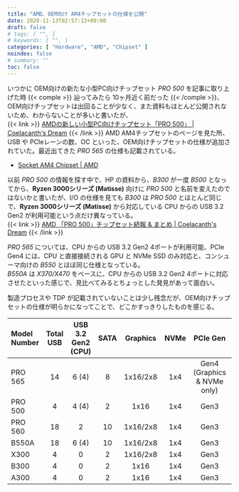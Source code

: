 ```yaml
---
title: "AMD、OEM向け AM4チップセットの仕様を公開"
date: 2020-11-13T02:57:13+09:00
draft: false
# tags: [ "", ]
# keywords: [ "", ]
categories: [ "Hardware", "AMD", "Chipset" ]
noindex: false
# summary: ""
toc: false
---
```


いつかに OEM向けの新たな小型PC向けチップセット *PRO 500* を記事に取り上げた時 {{< comple >}} 辿ってみたら 10ヶ月近く前だった {{< /comple >}}、OEM向けチップセットは出回ることが少なく、また資料もほとんど公開されないため、わからないことが多いと書いたが、  
{{< link >}} [AMDの新しい小型PC向けチップセット「PRO 500」 | Coelacanth's Dream](/posts/2020/01/28/amd-pro-500-chipset/) {{< /link >}}
AMD AM4チップセットのページを見た所、USB や PCIeレーンの数、OC といった、OEM向けチップセットの仕様が追加されていた。最近出てきた *PRO 565* の仕様も記載されている。  

 * [Socket AM4 Chipset | AMD](https://www.amd.com/en/products/chipsets-am4)

以前 *PRO 500* の情報を探す中で、HP の資料から、*B300* が一度 *B500* となってから、**Ryzen 3000シリーズ (Matisse)** 向けに *PRO 500* と名前を変えたのではないかと書いたが、I/O の仕様を見ても *B300* は *PRO 500* とほとんど同じで、**Ryzen 3000シリーズ (Matisse)** から対応している CPU からの USB 3.2 Gen2 が利用可能という点だけ異なっている。  
{{< link >}} [AMD 「PRO 500」チップセット続報 & まとめ | Coelacanth's Dream](/posts/2020/02/01/amd-pro-500-follow-up/) {{< /link >}}

*PRO 565* については、CPU からの USB 3.2 Gen2 4ポートが利用可能、PCIe Gen4 には、CPU と直接接続される GPU と NVMe SSD のみ対応と、コンシューマ向けの *B550* とほぼ同じ仕様となっている。  
*B550A* は *X370/X470* をベースに、CPU からの USB 3.2 Gen2 4ポートに対応させたといった感じで、見比べてみるとちょっとした発見があって面白い。  

製造プロセスや TDP が記載されていないことは少し残念だが、OEM向けチップセットの仕様が明らかになってことで、どこかすっきりしたものを感じる。  

| Model Number | Total USB | USB 3.2 Gen2 (CPU) | SATA | Graphics | NVMe | PCIe Gen | PCIe Lanes<br> (Total/Usable) | OC |
| :-- | :--: | :--: | :--: | :--: | :--: | :--: | :--: | :--: |
| PRO 565 | 14 | 6 (4) | 8 | 1x16/2x8 | 1x4 | Gen4<br>(Graphics & NVMe only) | 38/30 | N |
| PRO 500 | 4 | 4 (4) | 2 | 1x16 | 1x4 | Gen3 | 24/24 | N |
| PRO 560 | 18 | 2 | 10 | 1x16/2x8 | 1x4 | Gen3 | 40/32 | N |
| B550A | 18 | 6 (4) | 10 | 1x16/2x8 | 1x4 | Gen3 | 40/32 | Y |
| X300 | 4 | 0 | 2 | 1x16/2x8 | 1x4 | Gen3 | 24/24 | Y |
| B300 | 4 | 0 | 2 | 1x16 | 1x4 | Gen3 | 24/24 | N |
| A300 | 4 | 0 | 2 | 1x16 | 1x4 | Gen3 | 24/24 | N |

